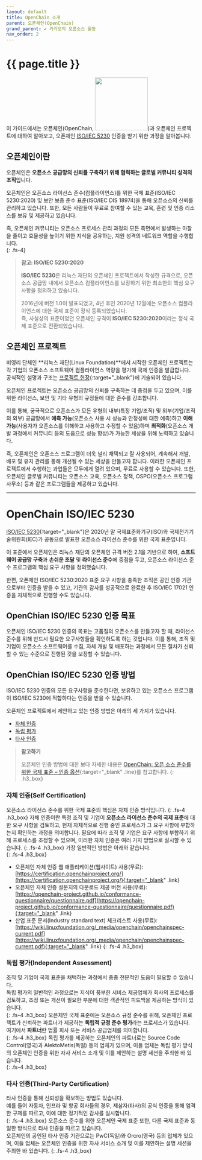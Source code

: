 ```yaml
---
layout: default
title: OpenChain 소개
parent: 오픈체인(OpenChain)
grand_parent: ✔︎ 카카오의 오픈소스 활동
nav_order: 2
---
```

# {{ page.title }}
<div class="summary">
이 가이드에서는 오픈체인(OpenChain, <img src="https://t1.kakaocdn.net/olive/ossguide/openchain.png" width="140">)과 오픈체인 프로젝트에 대하여 알아보고, 오픈체인 <a href="https://www.iso.org/standard/81039.html">ISO/IEC 5230</a> 인증을 받기 위한 과정을 알아봅니다.
</div>


## 오픈체인이란 
오픈체인은 **오픈소스 공급망의 신뢰를 구축하기 위해 협력하는 글로벌 커뮤니티 성격의 조직**입니다.

오픈체인은 오픈소스 라이선스 준수(컴플라이언스)를 위한 국제 표준(ISO/IEC 5230:2020) 및 보안 보증 준수 표준(ISO/IEC DIS 18974)을 통해 오픈소스의 신뢰를 관리하고 있습니다. 또한, 모든 사람들이 무료로 참여할 수 있는 교육, 훈련 및 인증 리소스를 보유 및 제공하고 있습니다.

즉, 오픈체인 커뮤니티는 오픈소스 프로세스 관리 과정의 모든 측면에서 발생하는 마찰을 줄이고 효율성을 높이기 위한 지식을 공유하는, 지원 성격의 네트워크 역할을 수행합니다.  
{: .fs-4}


> **참고: ISO/IEC 5230:2020**
>
> **ISO/IEC 5230**은 리눅스 재단의 오픈체인 프로젝트에서 작성한 규격으로, 오픈소스 공급망 내에서 오픈소스 컴플라이언스를 보장하기 위한 최소한의 핵심 요구 사항을 정의하고 있습니다.<br>
> 
> 2016년에 버전 1.0이 발표되었고, 4년 후인 2020년 12월에는 오픈소스 컴플라이언스에 대한 국제 표준이 정식 등록되었습니다. <br>
> 즉, 사실상의 표준이었던 오픈체인 규격이 **ISO/IEC 5230:2020**이라는 정식 국제 표준으로 전환되었습니다.<br>



## 오픈체인 프로젝트
비영리 단체인 **리눅스 재단(Linux Foundation)**에서 시작한 오픈체인 프로젝트는 각 기업의 오픈소스 소프트웨어 컴플라이언스 역량을 평가해 국제 인증을 발급합니다.<br>
공식적인 설명과 구조는 [프로젝트 헌장](https://github.com/OpenChain-Project/Project-Charter-And-Agreements/tree/master/Project-Charter){:target="_blank"}에 기술되어 있습니다.<br>


오픈체인 프로젝트는 오픈소스 공급망의 신뢰를 구축하는 데 중점을 두고 있으며, 이를 위한 라이선스, 보안 및 기타 유형의 규정들에 대한 준수를 강조합니다.

이를 통해, 궁극적으로 오픈소스가 모든 유형의 내부(특정 기업/조직) 및 외부(기업/조직의 외부) 공급망에서 **예측 가능**(오픈소스 사용 시 성능과 안정성에 대한 예측)하고 **이해 가능**(사용자가 오픈소스를 이해하고 사용하고 수정할 수 있음)하며 **최적화**(오픈소스 개발 과정에서 커뮤니티 등의 도움으로 성능 향상)가 가능한 세상을 위해 노력하고 있습니다.

즉, 오픈체인은 오픈소스 프로그램이 더욱 널리 채택되고 잘 사용되어, 계속해서 개발, 배포 및 유지 관리를 통해 개선될 수 있는 세상을 만들고자 합니다. 이러한 오픈체인 프로젝트에서 수행하는 과업들은 모두에게 열려 있으며, 무료로 사용할 수 있습니다. 또한, 오픈체인 글로벌 커뮤니티는 오픈소스 교육, 오픈소스 정책, OSPO(오픈소스 프로그램 사무소) 등과 같은 프로그램들을 제공하고 있습니다.

----

# OpenChain ISO/IEC 5230
[ISO/IEC 5230](https://www.iso.org/standard/81039.html){:target="_blank"}은 2020년 말 국제표준화기구(ISO)와 국제전기기술위원회(IEC)가 공동으로 발표한 오픈소스 라이선스 준수를 위한 국제 표준입니다.<br>


이 표준에서 오픈체인은 리눅스 재단의 오픈체인 규격 버전 2.1을 기반으로 하여, **소프트웨어 공급망 구축**과 **손쉬운 조달** 및 **라이선스 준수**에 중점을 두고, 오픈소스 라이선스 준수 프로그램의 핵심 요구 사항을 정의했습니다.

한편, 오픈체인 ISO/IEC 5230:2020 표준 요구 사항을 충족한 조직은 공인 인증 기관으로부터 인증을 받을 수 있고, 기관의 감사를 성공적으로 완료한 후 ISO/IEC 17021 인증을 자체적으로 진행할 수도 있습니다.


## OpenChian ISO/IEC 5230 인증 목표
오픈체인 ISO/IEC 5230 인증의 목표는 고품질의 오픈소스를 만들고자 할 때, 라이선스 준수를 위해 반드시 필요한 요구사항들을 확인하도록 하는 것입니다. 이를 통해, 조직 및 기업이 오픈소스 소프트웨어를 수집, 자체 개발 및 배포하는 과정에서 모든 절차가 신뢰할 수 있는 수준으로 진행된 것을 보장할 수 있습니다.


## OpenChian ISO/IEC 5230 인증 방법
ISO/IEC 5230 인증의 모든 요구사항을 준수한다면, 보유하고 있는 오픈소스 프로그램이 ISO/IEC 5230에 적합하다는 인증을 받을 수 있습니다.

오픈체인 프로젝트에서 제안하고 있는 인증 방법은 아래의 세 가지가 있습니다.

* [자체 인증]({{page.url}}#자체-인증self-certification)
* [독립 평가]({{page.url}}#독립-평가independent-assessment)
* [타사 인증]({{page.url}}#타사-인증third-party-certification)


  
> **참고하기**
>
> 오픈체인 인증 방법에 대한 보다 자세한 내용은 [OpenChain: 오픈 소스 준수를 위한 국제 표준 – 인증 옵션](https://www.openchainproject.org/featured/2020/11/06/openchain-international-standard-for-open-source-compliance-certification-options-full-recording){:target="_blank" .line}를 참고합니다.
{: .h3_box}


### 자체 인증(Self Certification)
오픈소스 라이선스 준수를 위한 국제 표준의 핵심은 자체 인증 방식입니다.
{: .fs-4 .h3_box}
자체 인증이란 특정 조직 및 기업이 **오픈소스 라이선스 준수의 국제 표준**에 대한 요구 사항을 검토하고, 현재 자체적으로 진행 중인 프로세스가 그 요구 사항에 부합하는지 확인하는 과정을 의미합니다. 필요에 따라 조직 및 기업은 요구 사항에 부합하기 위해 프로세스를 조정할 수 있으며, 이러한 자체 인증은 여러 가지 방법으로 실시할 수 있습니다.
{: .fs-4 .h3_box}
가장 일반적인 방법은 아래와 같습니다.  
{: .fs-4 .h3_box}
- 오픈체인 자체 인증 웹 애플리케이션(웹사이트) 사용(무료): [https://certification.openchainproject.org/](https://certification.openchainproject.org/){:target="_blank" .link}
- 오픈체인 자체 인증 설문지의 다운로드 제공 버전 사용(무료): [https://openchain-project.github.io/conformance-questionnaire/questionnaire.pdf](https://openchain-project.github.io/conformance-questionnaire/questionnaire.pdf){:target="_blank" .link}
- 산업 표준 문서(Industry standard text) 체크리스트 사용(무료): [https://wiki.linuxfoundation.org/_media/openchain/openchainspec-current.pdf](https://wiki.linuxfoundation.org/_media/openchain/openchainspec-current.pdf){:target="_blank" .link}
{: .fs-4 .h3_box}

### 독립 평가(Independent Assessment)
조직 및 기업이 국제 표준을 채택하는 과정에서 종종 전문적인 도움이 필요할 수 있습니다.<br> 독립 평가의 일반적인 과정으로는 지식이 풍부한 서비스 제공업체가 회사의 프로세스를 검토하고, 조정 또는 개선이 필요한 부분에 대한 객관적인 피드백을 제공하는 방식이 있습니다.<br>
{: .fs-4 .h3_box}
오픈체인 국제 표준에는 오픈소스 규정 준수를 위해, 오픈체인 프로젝트가 신뢰하는 파트너가 제공하는 **독립적 규정 준수 평가**라는 프로세스가 있습니다.<br> 여기에서 **파트너**란 법률 회사 또는 서비스 공급업체를 의미합니다.<br>
{: .fs-4 .h3_box}
독립 평가를 제공하는 오픈체인의 파트너로는 Source Code Control(영국)과 AlektoMetis(독일) 등의 업체가 있으며, 이들 업체는 독립 평가 방식의 오픈체인 인증을 위한 자사 서비스 소개 및 이를 제안하는 설명 세션을 주최한 바 있습니다. <br>
{: .fs-4 .h3_box}

### 타사 인증(Third-Party Certification)
타사 인증을 통해 신뢰성을 확보하는 방법도 있습니다.<br> 예를 들어 자동차, 인프라 및 항공 회사들의 경우, 제삼자(타사)의 공식 인증을 통해 엄격한 규제를 따르고, 이에 대한 정기적인 감사를 실시합니다.<br>
{: .fs-4 .h3_box}
오픈소스 준수를 위한 오픈체인 국제 표준 또한, 다른 국제 표준과 동일한 방식으로 타사 인증을 따르고 있습니다.<br> 오픈체인의 공인된 타사 인증 기관으로는 PwC(독일)와 Orcro(영국) 등의 업체가 있으며, 이들 업체는 오픈체인 인증을 위한 자사 서비스 소개 및 이를 제안하는 설명 세션을 주최한 바 있습니다.
{: .fs-4 .h3_box}

